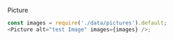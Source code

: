 Picture

```js
const images = require('./data/pictures').default;
<Picture alt="test Image" images={images} />;
```
